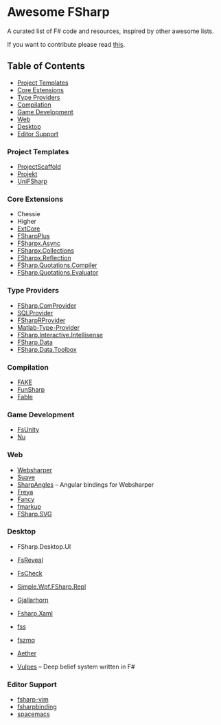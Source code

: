 # Awesome FSharp
A curated list of F# code and resources, inspired by other awesome lists.

If you want to contribute please read [this](CONTRIBUTING.md).


## Table of Contents
- [Project Templates](#project-templates)
- [Core Extensions](#core-extensions)
- [Type Providers](#type-providers)
- [Compilation](#compilation)
- [Game Development](#game-development)
- [Web](#web)
- [Desktop](#desktop)
- [Editor Support](#editor-support)


### Project Templates
- [ProjectScaffold](https://github.com/fsprojects/ProjectScaffold)
- [Projekt](???)
- [UniFSharp](???)


### Core Extensions
- Chessie
- Higher
- [ExtCore](https://github.com/fsprojects/ExtCore)
- [FSharpPlus](https://github.com/fsprojects/FSharpPlus)
- [FSharpx.Async](https://github.com/fsprojects/FSharpx.Async)
- [FSharpx.Collections](https://github.com/fsprojects/FSharpx.Collections)
- [FSharpx.Reflection](https://github.com/fsprojects/FSharpx.Reflection)
- [FSharp.Quotations.Compiler](https://github.com/fsprojects/FSharp.Quotations.Compiler)
- [FSharp.Quotations.Evaluator](https://github.com/fsprojects/FSharp.Quotations.Evaluator)

### Type Providers
- [FSharp.ComProvider](https://github.com/fsprojects/FSharp.ComProvider)
- [SQLProvider](https://github.com/fsprojects/SQLProvider)
- [FSharpRProvider](https://github.com/fsprojects/???)
- [Matlab-Type-Provider](???)
- [FSharp.Interactive.Intellisense](???)
- [FSharp.Data](https://github.com/fsprojects/FSharp.Data)
- [FSharp.Data.Toolbox](https://github.com/fsprojects/FSharp.Data.Toolbox)


### Compilation
- [FAKE](https://github.com/fsprojects/FAKE)
- [FunSharp](???)
- [Fable](???)

### Game Development
- [FsUnity](https://github.com/???)
- [Nu](https://github.com/???)

### Web
- [Websharper](https://???)
- [Suave](https://github.com/fsprojects???/Suave)
- [SharpAngles](???) – Angular bindings for Websharper
- [Freya](https://github.com/fsprojecgts/Freya)
- [Fancy](https://github.com/???/Fancy)
- [fmarkup](https://???)
- [FSharp.SVG](???)

### Desktop
- FSharp.Desktop.UI
- [FsReveal](https://github.com/fsprojects/FsReveal)
- [FsCheck](https://github.com/???/FsCheck)
- [Simple.Wpf.FSharp.Repl](???)
- [Gjallarhorn](https://github.com/reedcopsey/Gjallarhorn)
- [Fsharp.Xaml](???)

- [fss]()
- [fszmq]()
- [Aether]()
- [Vulpes]() – Deep belief system written in F#

### Editor Support
- [fsharp-vim](https://github.com/fsprojects/fsharp-vim)
- [fsharpbinding](https://github.com/fsprojects/fsharpbinding)
- [spacemacs](https://github.com/???/spacemacs)